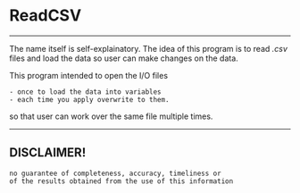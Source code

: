 # ReadCSV

___
The name itself is self-explainatory. The idea of this program is to read _.csv_ files and load the data so user can make changes on the data. 

This program intended to open the I/O files 

    - once to load the data into variables 
    - each time you apply overwrite to them.

so that user can work over the same file multiple times.
___
## DISCLAIMER!
    no guarantee of completeness, accuracy, timeliness or 
    of the results obtained from the use of this information
